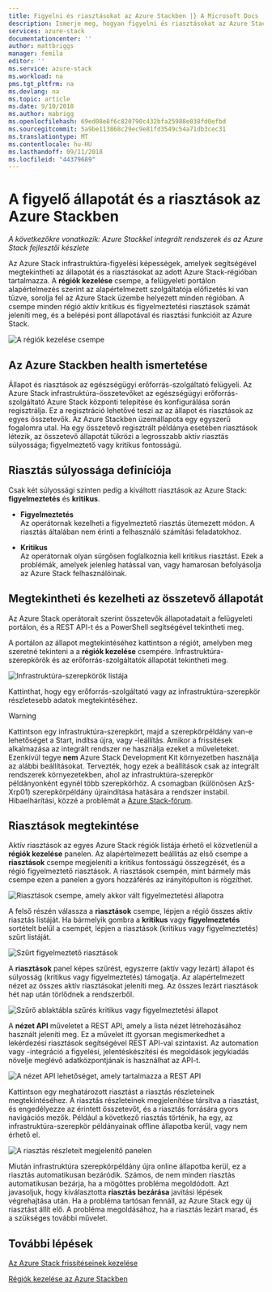```yaml
---
title: Figyelni és riasztásokat az Azure Stackben |} A Microsoft Docs
description: Ismerje meg, hogyan figyelni és riasztásokat az Azure Stackben.
services: azure-stack
documentationcenter: ''
author: mattbriggs
manager: femila
editor: ''
ms.service: azure-stack
ms.workload: na
pms.tgt_pltfrm: na
ms.devlang: na
ms.topic: article
ms.date: 9/10/2018
ms.author: mabrigg
ms.openlocfilehash: 69ed08e8f6c820790c432bfa25988e038fd0efbd
ms.sourcegitcommit: 5a9be113868c29ec9e81fd3549c54a71db3cec31
ms.translationtype: MT
ms.contentlocale: hu-HU
ms.lasthandoff: 09/11/2018
ms.locfileid: "44379689"
---
```

# <a name="monitor-health-and-alerts-in-azure-stack"></a>A figyelő állapotát és a riasztások az Azure Stackben

*A következőkre vonatkozik: Azure Stackkel integrált rendszerek és az Azure Stack fejlesztői készlete*

Az Azure Stack infrastruktúra-figyelési képességek, amelyek segítségével megtekintheti az állapotát és a riasztásokat az adott Azure Stack-régióban tartalmazza. A **régiók kezelése** csempe, a felügyeleti portálon alapértelmezés szerint az alapértelmezett szolgáltatója előfizetés ki van tűzve, sorolja fel az Azure Stack üzembe helyezett minden régióban. A csempe minden régió aktív kritikus és figyelmeztetési riasztások számát jeleníti meg, és a belépési pont állapotával és riasztási funkcióit az Azure Stack.

 ![A régiók kezelése csempe](media/azure-stack-monitor-health/image1.png)

 ## <a name="understand-health-in-azure-stack"></a>Az Azure Stackben health ismertetése

 Állapot és riasztások az egészségügyi erőforrás-szolgáltató felügyeli. Az Azure Stack infrastruktúra-összetevőket az egészségügyi erőforrás-szolgáltató Azure Stack központi telepítése és konfigurálása során regisztrálja. Ez a regisztráció lehetővé teszi az az állapot és riasztások az egyes összetevők. Az Azure Stackben üzemállapota egy egyszerű fogalomra utal. Ha egy összetevő regisztrált példánya esetében riasztások létezik, az összetevő állapotát tükrözi a legrosszabb aktív riasztás súlyossága; figyelmeztető vagy kritikus fontosságú.

## <a name="alert-severity-definition"></a>Riasztás súlyossága definíciója

Csak két súlyossági szinten pedig a kiváltott riasztások az Azure Stack: **figyelmeztetés** és **kritikus**.

- **Figyelmeztetés**  
  Az operátornak kezelheti a figyelmeztető riasztás ütemezett módon. A riasztás általában nem érinti a felhasználó számítási feladatokhoz.

- **Kritikus**  
  Az operátornak olyan sürgősen foglalkoznia kell kritikus riasztást. Ezek a problémák, amelyek jelenleg hatással van, vagy hamarosan befolyásolja az Azure Stack felhasználóinak. 

 
 ## <a name="view-and-manage-component-health-state"></a>Megtekintheti és kezelheti az összetevő állapotát
 
 Az Azure Stack operátorait szerint összetevők állapotadatait a felügyeleti portálon, és a REST API-t és a PowerShell segítségével tekintheti meg.
 
A portálon az állapot megtekintéséhez kattintson a régiót, amelyben meg szeretné tekinteni a a **régiók kezelése** csempére. Infrastruktúra-szerepkörök és az erőforrás-szolgáltatók állapotát tekintheti meg.

![Infrastruktúra-szerepkörök listája](media/azure-stack-monitor-health/image2.png)

Kattinthat, hogy egy erőforrás-szolgáltató vagy az infrastruktúra-szerepkör részletesebb adatok megtekintéséhez.

> [!WARNING]  
> Kattintson egy infrastruktúra-szerepkört, majd a szerepkörpéldány van-e lehetőséget a Start, indítsa újra, vagy -leállítás. Amikor a frissítések alkalmazása az integrált rendszer ne használja ezeket a műveleteket. Ezenkívül tegye **nem** Azure Stack Development Kit környezetben használja az alábbi beállításokat. Tervezték, hogy ezek a beállítások csak az integrált rendszerek környezetekben, ahol az infrastruktúra-szerepkör példányonként egynél több szerepkörhöz. A csomagban (különösen AzS-Xrp01) szerepkörpéldány újraindítása hatására a rendszer instabil. Hibaelhárítási, közzé a problémát a [Azure Stack-fórum](https://aka.ms/azurestackforum).
>
 
## <a name="view-alerts"></a>Riasztások megtekintése

Aktív riasztások az egyes Azure Stack régiók listája érhető el közvetlenül a **régiók kezelése** panelen. Az alapértelmezett beállítás az első csempe a **riasztások** csempe megjeleníti a kritikus fontosságú összegzését, és a régió figyelmeztető riasztások. A riasztások csempén, mint bármely más csempe ezen a panelen a gyors hozzáférés az irányítópulton is rögzíthet.   

![Riasztások csempe, amely akkor vált figyelmeztetési állapotra](media/azure-stack-monitor-health/image3.png)

A felső részén válassza a **riasztások** csempe, lépjen a régió összes aktív riasztás listáját. Ha bármelyik gombra a **kritikus** vagy **figyelmeztetés** sortételt belül a csempét, lépjen a riasztások (kritikus vagy figyelmeztetés) szűrt listáját. 

![Szűrt figyelmeztető riasztások](media/azure-stack-monitor-health/image4.png)
  
A **riasztások** panel képes szűrést, egyszerre (aktív vagy lezárt) állapot és súlyosság (kritikus vagy figyelmeztetés) támogatja. Az alapértelmezett nézet az összes aktív riasztásokat jeleníti meg. Az összes lezárt riasztások hét nap után törlődnek a rendszerből.

![Szűrő ablaktábla szűrés kritikus vagy figyelmeztetési állapot](media/azure-stack-monitor-health/image5.png)

A **nézet API** műveletet a REST API, amely a lista nézet létrehozásához használt jeleníti meg. Ez a művelet itt gyorsan megismerkedhet a lekérdezési riasztások segítségével REST API-val szintaxist. Az automation vagy -integráció a figyelési, jelentéskészítési és megoldások jegykiadás növelje meglévő adatközpontjának is használhat az API-t. 

![A nézet API lehetőséget, amely tartalmazza a REST API](media/azure-stack-monitor-health/image6.png)

Kattintson egy meghatározott riasztást a riasztás részleteinek megtekintéséhez. A riasztás részleteinek megjelenítése társítva a riasztást, és engedélyezze az érintett összetevőt, és a riasztás forrására gyors navigációs mezők. Például a következő riasztás történik, ha egy, az infrastruktúra-szerepkör példányainak offline állapotba kerül, vagy nem érhető el.  

![A riasztás részleteit megjelenítő panelen](media/azure-stack-monitor-health/image7.png)

Miután infrastruktúra szerepkörpéldány újra online állapotba kerül, ez a riasztás automatikusan bezáródik. Számos, de nem minden riasztás automatikusan bezárja, ha a mögöttes probléma megoldódott. Azt javasoljuk, hogy kiválasztotta **riasztás bezárása** javítási lépések végrehajtása után. Ha a probléma tartósan fennáll, az Azure Stack egy új riasztást állít elő. A probléma megoldásához, ha a riasztás lezárt marad, és a szükséges további művelet.

## <a name="next-steps"></a>További lépések

[Az Azure Stack frissítéseinek kezelése](azure-stack-updates.md)

[Régiók kezelése az Azure Stackben](azure-stack-region-management.md)

